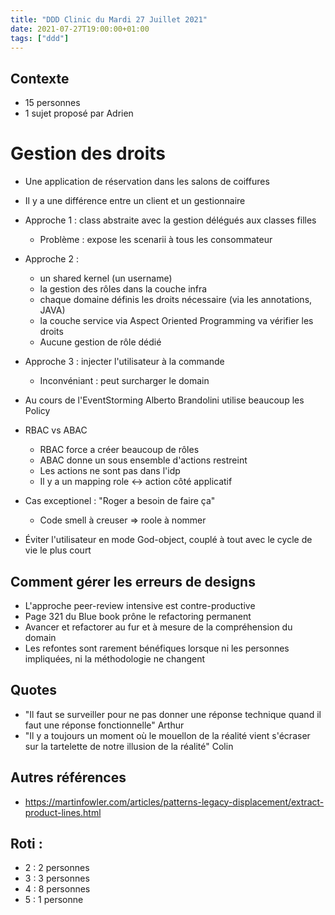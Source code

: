 ```yaml
---
title: "DDD Clinic du Mardi 27 Juillet 2021"
date: 2021-07-27T19:00:00+01:00
tags: ["ddd"]
---
```


## Contexte
 * 15 personnes
 * 1 sujet proposé par Adrien

# Gestion des droits
 * Une application de réservation dans les salons de coiffures
 * Il y a une différence entre un client et un gestionnaire

 * Approche 1 : class abstraite avec la gestion délégués aux classes filles
   * Problème : expose les scenarii à tous les consommateur
 * Approche 2 :
   * un shared kernel (un username)
   * la gestion des rôles dans la couche infra
   * chaque domaine définis les droits nécessaire (via les annotations, JAVA)
   * la couche service via Aspect Oriented Programming va vérifier les droits
   * Aucune gestion de rôle dédié
 * Approche 3 : injecter l'utilisateur à la commande
   * Inconvéniant : peut surcharger le domain

 * Au cours de l'EventStorming Alberto Brandolini utilise beaucoup les Policy

 * RBAC vs ABAC
   * RBAC force a créer beaucoup de rôles
   * ABAC donne un sous ensemble d'actions restreint
    * Les actions ne sont pas dans l'idp
    * Il y a un mapping role <-> action côté applicatif

 * Cas exceptionel : "Roger a besoin de faire ça"
   * Code smell à creuser => roole à nommer

 * Éviter l'utilisateur en mode God-object, couplé à tout avec le cycle de vie le plus court

## Comment gérer les erreurs de designs
 * L'approche peer-review intensive est contre-productive
 * Page 321 du Blue book prône le refactoring permanent
 * Avancer et refactorer au fur et à mesure de la compréhension du domain
 * Les refontes sont rarement bénéfiques lorsque ni les personnes impliquées, ni la méthodologie ne changent

## Quotes
 * "Il faut se surveiller pour ne pas donner une réponse technique quand il faut une réponse fonctionnelle" Arthur
 * "Il y a toujours un moment où le mouellon de la réalité vient s'écraser sur la tartelette de notre illusion de la réalité" Colin

## Autres références
 * https://martinfowler.com/articles/patterns-legacy-displacement/extract-product-lines.html

## Roti :
- 2 : 2 personnes
- 3 : 3 personnes
- 4 : 8 personnes
- 5 : 1 personne
